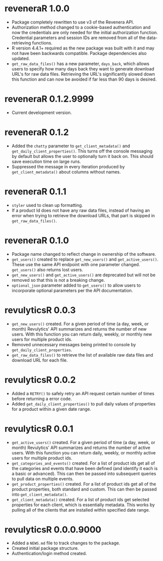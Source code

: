 # reveneraR 1.0.0

* Package completely rewritten to use v3 of the Revenera API. 
* Authorization method changed to a cookie-based authentication and now the credentials are only needed for the initial authorization function. Credential parameters and session IDs are removed from all of the data-retrieving functions.
* R version 4.4.1+ required as the new package was built with it and may not have been backwards compatible. Package dependencies also updated.
* `get_raw_data_files()` has a new parameter, `days_back`, which allows users to specify how many days back they want to generate download URL's for raw data files. Retrieving the URL's significantly slowed down this function and can now be avoided if far less than 90 days is desired.

# reveneraR 0.1.2.9999

* Current development version.

# reveneraR 0.1.2

* Added the `chatty` parameter to `get_client_metadata()` and `get_daily_client_properties()`. This turns off the console messaging by default but allows the user to optionally turn it back on. This should save execution time on large runs.
* Suppressed the message in every iteration produced by `get_client_metadata()` about columns without names.

# reveneraR 0.1.1

* `styler` used to clean up formatting.
* If a product Id does not have any raw data files, instead of having an error when trying to retrieve the download URLs, that part is skipped in `get_raw_data_files()`.

# reveneraR 0.1.0

* Package name changed to reflect change in ownership of the software.
* `get_users()` created to replace `get_new_users()` and `get_active_users()`. These use the same API endpoint with one parameter changed. `get_users()` also returns lost users.
* `get_new_users()` and `get_active_users()` are deprecated but will not be removed so that this is not a breaking change.
* `optional_json` parameter added to `get_users()` to allow users to incorporate optional parameters per the API documentation.


# revulyticsR 0.0.3

* `get_new_users()` created. For a given period of time (a day, week, or month) Revulytics' API summarizes and returns the number of new users. With this function you can return daily, weekly, or monthly new users for multiple product ids.
* Removed unnecessary messages being printed to console by `get_daily_client_properties`.
* `get_raw_data_files()` to retrieve the list of available raw data files and download URL for each file.

# revulyticsR 0.0.2

* Added a `RETRY()` to safely retry an API request certain number of times before returning a error code.
* Added `get_daily_client_properties()` to pull daily values of properties for a product within a given date range.

# revulyticsR 0.0.1

* `get_active_users()` created. For a given period of time (a day, week, or month) Revulytics' API summarizes and returns the number of active users. With this function you can return daily, weekly, or monthly active users for multiple product ids.
* `get_categories_and_events()` created. For a list of product ids get all of the categories and events that have been defined (and identify it each is a basic or advanced). This can then be passed into subsequent queries to pull data on multiple events.
* `get_product_properties()` created. For a list of product ids get all of the product properties, both standard and custom. This can then be passed into `get_client_metadata()`.
* `get_client_metadata()` created. For a list of product ids get selected properties for each client, which is essentially metadata.  This works by pulling all of the clients that are installed within specified date range.

# revulyticsR 0.0.0.9000

* Added a `NEWS.md` file to track changes to the package.
* Created initial package structure.
* Authentication/login method created.